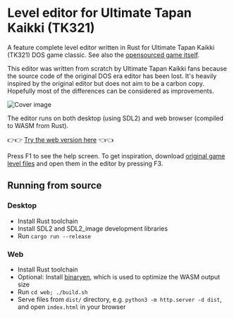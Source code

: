 # Level editor for Ultimate Tapan Kaikki (TK321)

A feature complete level editor written in Rust for Ultimate Tapan Kaikki (TK321) DOS game classic. See also the [opensourced game itself](https://github.com/suomipelit/ultimatetapankaikki).

This editor was written from scratch by Ultimate Tapan Kaikki fans because the source code of the original DOS era editor has been lost.
It's heavily inspired by the original editor but does not aim to be a carbon copy. Hopefully most of the differences can be considered as improvements.

![Cover image](./media/cover.png)

The editor runs on both desktop (using SDL2) and web browser (compiled to WASM from Rust).

👉👉 [Try the web version here](https://suomipelit.github.io/utk-level-editor-web) 👈👈

Press F1 to see the help screen. To get inspiration, download [original game level files](https://github.com/suomipelit/ultimatetapankaikki/tree/master/LEVS) and open them in the editor by pressing F3.

## Running from source

### Desktop

* Install Rust toolchain
* Install SDL2 and SDL2_image development libraries
* Run `cargo run --release`

### Web

* Install Rust toolchain
* Optional: Install [binaryen](https://github.com/WebAssembly/binaryen), which is used to optimize the WASM output size
* Run `cd web; ./build.sh`
* Serve files from `dist/` directory, e.g. `python3 -m http.server -d dist`, and open `index.html` in your browser
